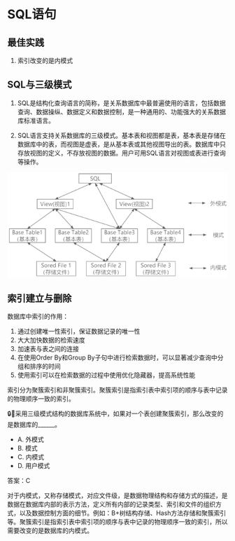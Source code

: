 
# SQL语句


## 最佳实践

1. 索引改变的是内模式


## SQL与三级模式

1. SQL是结构化查询语言的简称，是关系数据库中最普遍使用的语言，包括数据查询、数据操纵、数据定义和数据控制，是一种通用的、功能强大的关系数据库标准语言。

2. SQL语言支持关系数据库的三级模式。基本表和视图都是表，基本表是存储在数据库中的表，而视图是虚表，是从基本表或其他视图导出的表。数据库中只存放视图的定义，不存放视图的数据。用户可用SQL语言对视图或表进行查询等操作。 


![alt text](数据库/image_16.png)


## 索引建立与删除

数据库中索引的作用：

1. 通过创建唯一性索引，保证数据记录的唯一性
2. 大大加快数据的检索速度
3. 加速表与表之间的连接
4. 在使用Order By和Group By子句中进行检索数据时，可以显著减少查询中分组和排序的时间
5. 使用索引可以在检索数据的过程中使用优化隐藏器，提高系统性能

索引分为聚簇索引和非聚簇索引。聚簇索引是指索引表中索引项的顺序与表中记录的物理顺序一致的索引。 

🔒💚采用三级模式结构的数据库系统中，如果对一个表创建聚簇索引，那么改变的是数据库的______。

- A. 外模式
- B. 模式
- C. 内模式
- D. 用户模式

答案：C

对于内模式，又称存储模式，对应文件级，是数据物理结构和存储方式的描述，是数据在数据库内部的表示方法，定义所有内部的记录类型、索引和文件的组织方式，以及数据控制方面的细节。例如：B+树结构存储、Hash方法存储和聚簇索引等。聚簇索引是指索引表中索引项的顺序与表中记录的物理顺序一致的索引，所以需要改变的是数据库的内模式。 